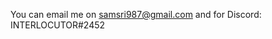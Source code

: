 You can email me on samsri987@gmail.com and for Discord: INTERLOCUTOR#2452

<!---
sam4rth/sam4rth is a ✨ special ✨ repository because its `README.md` (this file) appears on your GitHub profile.
You can click the Preview link to take a look at your changes.
--->
